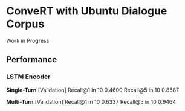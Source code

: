 # ConveRT with Ubuntu Dialogue Corpus

Work in Progress

## Performance

### LSTM Encoder

**Single-Turn**
[Validation] Recall@1 in 10 0.4600 Recall@5 in 10 0.8587

**Multi-Turn**
[Validation] Recall@1 in 10 0.6337 Recall@5 in 10 0.9464
